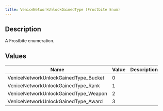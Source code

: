 ```yaml
---
title: VeniceNetworkUnlockGainedType (Frostbite Enum)
---
```

## Description

A Frostbite enumeration.

## Values

| Name                                  | Value | Description |
| ------------------------------------- | ----- | ----------- |
| VeniceNetworkUnlockGainedType\_Bucket | 0     |             |
| VeniceNetworkUnlockGainedType\_Rank   | 1     |             |
| VeniceNetworkUnlockGainedType\_Weapon | 2     |             |
| VeniceNetworkUnlockGainedType\_Award  | 3     |             |
